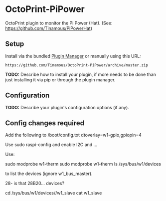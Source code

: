 # OctoPrint-PiPower

OctoPrint plugin to monitor the Pi Power (Hat). (See: https://github.com/Tinamous/PiPowerHat)

## Setup

Install via the bundled [Plugin Manager](https://github.com/foosel/OctoPrint/wiki/Plugin:-Plugin-Manager)
or manually using this URL:

    https://github.com/Tinamous/OctoPrint-PiPower/archive/master.zip

**TODO:** Describe how to install your plugin, if more needs to be done than just installing it via pip or through
the plugin manager.

## Configuration

**TODO:** Describe your plugin's configuration options (if any).

## Config changes required
Add the following to /boot/config.txt
dtoverlay=w1-gpio,gpiopin=4

Use 
sudo raspi-config
and enable I2C and ...


Use:

sudo modprobe w1-therm
sudo modprobe w1-therm
ls /sys/bus/w1/devices

to list the devices (ignore w1_bus_master).

28- is that 28B20... devices?

cd /sys/bus/w1/devices/<deviceId>/w1_slave
cat w1_slave


